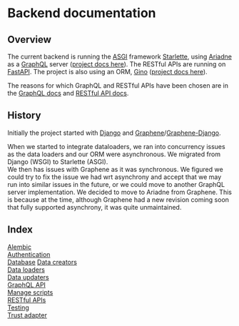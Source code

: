 # Backend documentation

## Overview

The current backend is running the [ASGI](https://asgi.readthedocs.io/en/latest/) framework [Starlette](https://www.starlette.io/), using [Ariadne](https://ariadnegraphql.org/) as a [GraphQL](https://graphql.org/) server ([project docs here](graphql.md)). The RESTful APIs are running on [FastAPI](https://fastapi.tiangolo.com/). The project is also using an ORM, [Gino](https://github.com/python-gino/gino) ([project docs here](database.md)).
  
The reasons for which GraphQL and RESTful APIs have been chosen are in the [GraphQL docs](graphql.md) and [RESTful API docs](rest.md).

## History

Initially the project started with [Django](https://www.djangoproject.com/) and [Graphene](https://graphene-python.org/)/[Graphene-Django](https://github.com/graphql-python/graphene-django).
  
When we started to integrate dataloaders, we ran into concurrency issues as the data loaders and our ORM were asynchronous. We migrated from Django (WSGI) to Starlette (ASGI).  
We then has issues with Graphene as it was synchronous. We figured we could try to fix the issue we had wrt asynchrony and accept that we may run into similar issues in the future, or we could move to another GraphQL server implementation. We decided to move to Ariadne from Graphene. This is because at the time, although Graphene had a new revision coming soon that fully supported asynchrony, it was quite unmaintained.

## Index

[Alembic](alembic.md)  
[Authentication](authentication.md)  
[Database](database.md)
[Data creators](data_creators.md)  
[Data loaders](data_loaders.md)  
[Data updaters](data_updaters.md)  
[GraphQL API](graphql.md)  
[Manage scripts](manage_scripts.md)  
[RESTful APIs](rest.md)  
[Testing](testing.md)  
[Trust adapter](trust_adapter.md)  
